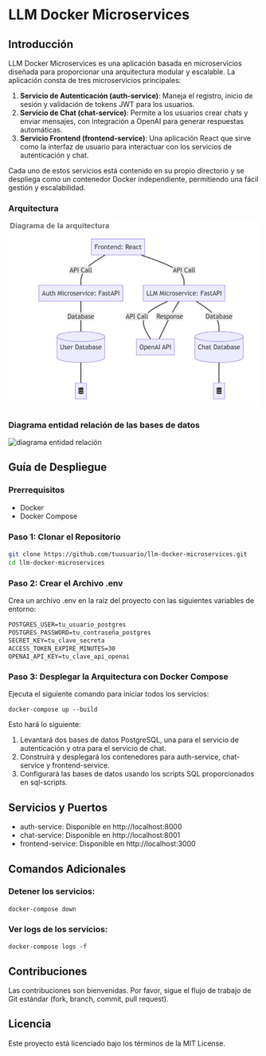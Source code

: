 # LLM Docker Microservices

## Introducción

LLM Docker Microservices es una aplicación basada en microservicios diseñada para proporcionar una arquitectura modular y escalable. La aplicación consta de tres microservicios principales:

1. **Servicio de Autenticación (auth-service)**: Maneja el registro, inicio de sesión y validación de tokens JWT para los usuarios.
2. **Servicio de Chat (chat-service)**: Permite a los usuarios crear chats y enviar mensajes, con integración a OpenAI para generar respuestas automáticas.
3. **Servicio Frontend (frontend-service)**: Una aplicación React que sirve como la interfaz de usuario para interactuar con los servicios de autenticación y chat.

Cada uno de estos servicios está contenido en su propio directorio y se despliega como un contenedor Docker independiente, permitiendo una fácil gestión y escalabilidad.

### Arquitectura
![diagrama de arquitectura](/Arquitectura.png)

### Diagrama entidad relación de las bases de datos
![diagrama entidad relación](/Diagrama%20entidad%20relación%20de%20las%20bases%20de%20datos..png)

## Guía de Despliegue

### Prerrequisitos

- Docker
- Docker Compose

### Paso 1: Clonar el Repositorio

```bash
git clone https://github.com/tuusuario/llm-docker-microservices.git
cd llm-docker-microservices
```

### Paso 2: Crear el Archivo .env
Crea un archivo .env en la raíz del proyecto con las siguientes variables de entorno:

```
POSTGRES_USER=tu_usuario_postgres
POSTGRES_PASSWORD=tu_contraseña_postgres
SECRET_KEY=tu_clave_secreta
ACCESS_TOKEN_EXPIRE_MINUTES=30
OPENAI_API_KEY=tu_clave_api_openai
```


### Paso 3: Desplegar la Arquitectura con Docker Compose
Ejecuta el siguiente comando para iniciar todos los servicios:

```
docker-compose up --build
```

Esto hará lo siguiente:

1. Levantará dos bases de datos PostgreSQL, una para el servicio de autenticación y otra para el servicio de chat.
2. Construirá y desplegará los contenedores para auth-service, chat-service y frontend-service.
3. Configurará las bases de datos usando los scripts SQL proporcionados en sql-scripts.

## Servicios y Puertos

- auth-service: Disponible en http://localhost:8000
- chat-service: Disponible en http://localhost:8001
- frontend-service: Disponible en http://localhost:3000

## Comandos Adicionales
### Detener los servicios:
```
docker-compose down
```

### Ver logs de los servicios:
```
docker-compose logs -f
```

## Contribuciones
Las contribuciones son bienvenidas. Por favor, sigue el flujo de trabajo de Git estándar (fork, branch, commit, pull request).

## Licencia
Este proyecto está licenciado bajo los términos de la MIT License.